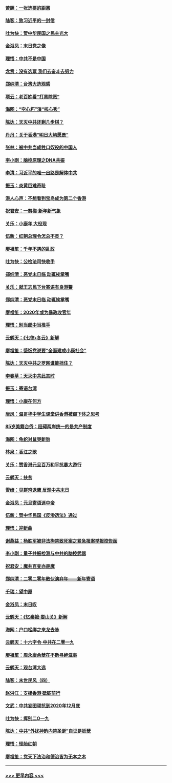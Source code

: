 #### [苦胆：一张选票的距离](../pages/nsc993/n11788914.md?t=01131155) 
#### [陆客：致习近平的一封信](../pages/nsc993/n11788867.md?t=01131155) 
#### [吐为快：贺中华民国之民主光大](../pages/nsc993/n11788618.md?t=01131155) 
#### [金浴凤：末日党之像](../pages/nsc993/n11787475.md?t=01131155) 
#### [理悟：中共不是中国](../pages/nsc993/n11787463.md?t=01131155) 
#### [念贲：没有选票  我们去奋斗去努力](../pages/nsc993/n11787398.md?t=01131155) 
#### [郑纯清：台湾大选观感](../pages/nsc993/n11786210.md?t=01131155) 
#### [项云：老百姓看“打黑除恶”](../pages/nsc993/n11785398.md?t=01131155) 
#### [海网：“空心朽”演“核心秀”](../pages/nsc993/n11783874.md?t=01131155) 
#### [陈达：天灭中共还剩几步棋？](../pages/nsc993/n11783719.md?t=01131155) 
#### [丹丹：关于香港“明日大屿愿景”](../pages/nsc993/n11783273.md?t=01131155) 
#### [张林：被中共当成牲口奴役的中国人](../pages/nsc993/n11782397.md?t=01131155) 
#### [李小刚：脑控原理之DNA共振](../pages/nsc993/n11780962.md?t=01131155) 
#### [李清：习近平的唯一出路是解体中共](../pages/nsc993/n11780866.md?t=01131155) 
#### [振玉：炎黄巨难奇耻](../pages/nsc993/n11779632.md?t=01131155) 
#### [港人心声：不想看到宝岛成为第二个香港](../pages/nsc993/n11778817.md?t=01131155) 
#### [祝君安：一剪梅‧新年新气象](../pages/nsc993/n11776340.md?t=01131155) 
#### [关乐：小康年 大役现](../pages/nsc993/n11774213.md?t=01131155) 
#### [伍新：红朝总理令怎总不灵？](../pages/nsc993/n11770813.md?t=01131155) 
#### [廖祖笙：千年不遇的乱政](../pages/nsc993/n11770373.md?t=01131155) 
#### [吐为快：公检法司快收手](../pages/nsc993/n11770359.md?t=01131155) 
#### [郑纯清：恶党末日临 动辄挨掌嘴](../pages/nsc993/n11769912.md?t=01131155) 
#### [关乐：就王志民下台寄语有良港警](../pages/nsc993/n11769903.md?t=01131155) 
#### [郑纯清：恶党末日临 动辄挨掌嘴](../pages/nsc993/n11769356.md?t=01131155) 
#### [廖祖笙：2020年或为暴政收官年](../pages/nsc993/n11768216.md?t=01131155) 
#### [理悟：别当郎中当推手](../pages/nsc993/n11768243.md?t=01131155) 
#### [云鹤天：《七律▪冬云》新解](../pages/nsc993/n11768204.md?t=01131155) 
#### [廖祖笙：饿饭党说要“全面建成小康社会”](../pages/nsc993/n11767482.md?t=01131155) 
#### [陈达：天灭中共之罗网谁能挡住？](../pages/nsc993/n11767465.md?t=01131155) 
#### [李春草：天灭中共此其时](../pages/nsc993/n11767452.md?t=01131155) 
#### [振玉：寄语台湾](../pages/nsc993/n11767432.md?t=01131155) 
#### [理悟：小康在何方](../pages/nsc993/n11767394.md?t=01131155) 
#### [唐风：温哥华中学生课堂讲香港被踢下体之思考](../pages/nsc993/n11766848.md?t=01131155) 
#### [85岁美籍台侨：阻碍两岸统一的是共产制度](../pages/nsc993/n11765043.md?t=01131155) 
#### [海网：龟蛇对鼠哭新愁](../pages/nsc993/n11764895.md?t=01131155) 
#### [林泉：香江之歌](../pages/nsc993/n11764415.md?t=01131155) 
#### [关乐：赞香港元旦百万和平抗暴大游行](../pages/nsc993/n11764382.md?t=01131155) 
#### [云鹤天：扶贫](../pages/nsc993/n11764245.md?t=01131155) 
#### [雪绮：见群鸡退鹰  反观中共末日](../pages/nsc993/n11762112.md?t=01131155) 
#### [金浴凤：元旦寄语迷中帝](../pages/nsc993/n11761788.md?t=01131155) 
#### [伍新：贺中华民国《反渗透法》通过](../pages/nsc993/n11761994.md?t=01131155) 
#### [理悟：迎新曲](../pages/nsc993/n11761152.md?t=01131155) 
#### [谢燕益：杨胜军被非法拘禁致死案之紧急报案举报控告函](../pages/nsc993/n11756134.md?t=01131155) 
#### [李小刚：量子共振检测与中共的脑控武器](../pages/nsc993/n11754518.md?t=01131155) 
#### [祝君安：魔共百变亦是魔](../pages/nsc993/n11754469.md?t=01131155) 
#### [郑纯清：二零二零年散伙演弃年——新年寄语](../pages/nsc993/n11754195.md?t=01131155) 
#### [千瑞：望中原](../pages/nsc993/n11754159.md?t=01131155) 
#### [金浴凤：末日叹](../pages/nsc993/n11752359.md?t=01131155) 
#### [云鹤天：《忆秦娥‧娄山关》新解](../pages/nsc993/n11752348.md?t=01131155) 
#### [海网：户口松绑之来龙去脉](../pages/nsc993/n11752328.md?t=01131155) 
#### [云鹤天：十六字令‧中共在二零一九](../pages/nsc993/n11752305.md?t=01131155) 
#### [廖祖笙：周永康余孽在不断寻衅滋事](../pages/nsc993/n11751013.md?t=01131155) 
#### [云鹤天：观台湾大选](../pages/nsc993/n11751007.md?t=01131155) 
#### [陆客：末世民风（四）](../pages/nsc993/n11749203.md?t=01131155) 
#### [赵洪江：支撑香港 砥砺前行](../pages/nsc993/n11748482.md?t=01131155) 
#### [文武：中共妄图顽抗到2020年12月底](../pages/nsc993/n11748446.md?t=01131155) 
#### [吐为快：挥别二O一九](../pages/nsc993/n11748411.md?t=01131155) 
#### [陈达：中共“外扰神韵内禁圣诞”自证是妖孽](../pages/nsc993/n11748226.md?t=01131155) 
#### [理悟：怪胎红朝](../pages/nsc993/n11748206.md?t=01131155) 
#### [廖祖笙：党天下法治和德治皆为无本之木](../pages/nsc993/n11748135.md?t=01131155) 

----
#### [ >>> 更早内容 <<< ](../indexes/nsc993-earlier.md)
